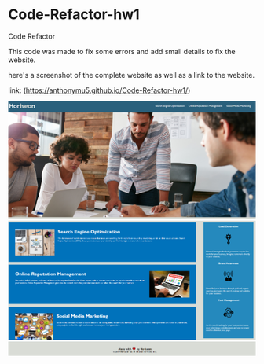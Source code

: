 # Code-Refactor-hw1

Code Refactor

This code was made to fix some errors and add small details to fix the website.

here's a screenshot of the complete website as well as a link to the website.

link: (https://anthonymu5.github.io/Code-Refactor-hw1/)

![hero](/screenshots/heropage.PNG)
![article](/screenshots/article.PNG)
![footer](/screenshots/footer.PNG)